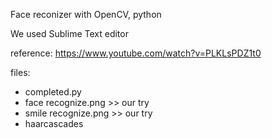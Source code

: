 Face reconizer with OpenCV, python

We used Sublime Text editor

reference:
https://www.youtube.com/watch?v=PLKLsPDZ1t0

files:
- completed.py
- face recognize.png >> our try
- smile recognize.png >> our try
- haarcascades
